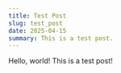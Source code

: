 ```yaml
---
title: Test Post
slug: test_post
date: 2025-04-15
summary: This is a test post.
---
```


Hello, world! This is a test post!